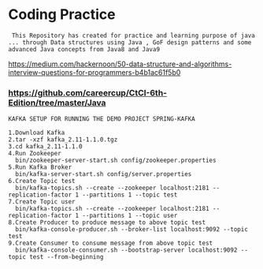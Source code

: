 # Coding Practice

``` This Repository has created for practice and learning purpose of java ... through Data structures using Java , GoF design patterns and some advanced Java concepts from Java8 and Java9```

https://medium.com/hackernoon/50-data-structure-and-algorithms-interview-questions-for-programmers-b4b1ac61f5b0

### https://github.com/careercup/CtCI-6th-Edition/tree/master/Java



```KAFKA SETUP FOR RUNNING THE DEMO PROJECT SPRING-KAFKA```

```
1.Download Kafka
2.tar -xzf kafka_2.11-1.1.0.tgz
3.cd kafka_2.11-1.1.0
4.Run Zookeeper
  bin/zookeeper-server-start.sh config/zookeeper.properties
5.Run Kafka Broker
  bin/kafka-server-start.sh config/server.properties
6.Create Topic test
  bin/kafka-topics.sh --create --zookeeper localhost:2181 --replication-factor 1 --partitions 1 --topic test
7.Create Topic user
  bin/kafka-topics.sh --create --zookeeper localhost:2181 --replication-factor 1 --partitions 1 --topic user
8.Create Producer to produce message to above topic test
  bin/kafka-console-producer.sh --broker-list localhost:9092 --topic test
9.Create Consumer to consume message from above topic test
  bin/kafka-console-consumer.sh --bootstrap-server localhost:9092 --topic test --from-beginning
  
  ```
  
